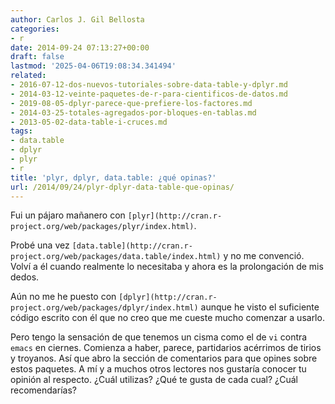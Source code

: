 ```yaml
---
author: Carlos J. Gil Bellosta
categories:
- r
date: 2014-09-24 07:13:27+00:00
draft: false
lastmod: '2025-04-06T19:08:34.341494'
related:
- 2016-07-12-dos-nuevos-tutoriales-sobre-data-table-y-dplyr.md
- 2014-03-12-veinte-paquetes-de-r-para-cientificos-de-datos.md
- 2019-08-05-dplyr-parece-que-prefiere-los-factores.md
- 2014-03-25-totales-agregados-por-bloques-en-tablas.md
- 2013-05-02-data-table-i-cruces.md
tags:
- data.table
- dplyr
- plyr
- r
title: 'plyr, dplyr, data.table: ¿qué opinas?'
url: /2014/09/24/plyr-dplyr-data-table-que-opinas/
---
```


Fui un pájaro mañanero con `[plyr](http://cran.r-project.org/web/packages/plyr/index.html)`.

Probé una vez `[data.table](http://cran.r-project.org/web/packages/data.table/index.html)` y no me convenció. Volví a él cuando realmente lo necesitaba y ahora es la prolongación de mis dedos.

Aún no me he puesto con `[dplyr](http://cran.r-project.org/web/packages/dplyr/index.html)` aunque he visto el suficiente código escrito con él que no creo que me cueste mucho comenzar a usarlo.

Pero tengo la sensación de que tenemos un cisma como el de `vi` contra `emacs` en ciernes. Comienza a haber, parece, partidarios acérrimos de tirios y troyanos. Así que abro la sección de comentarios para que opines sobre estos paquetes. A mí y a muchos otros lectores nos gustaría conocer tu opinión al respecto. ¿Cuál utilizas? ¿Qué te gusta de cada cual? ¿Cuál recomendarías?
